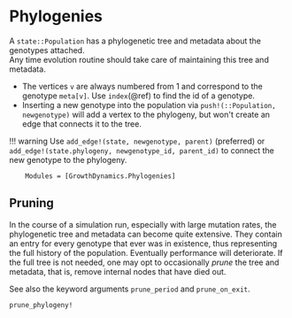 # Phylogenies

A `state::Population` has a phylogenetic tree and metadata about the genotypes attached.  
Any time evolution routine should take care of maintaining this tree and metadata.

* The vertices `v` are always numbered from 1 and correspond to the genotype `meta[v]`. Use `index`(@ref) to find the id of a genotype.
* Inserting a new genotype into the population via `push!(::Population, newgenotype)` will add a vertex to the phylogeny, but won't create an edge that connects it to the tree.

!!! warning
    Use `add_edge!(state, newgenotype, parent)` (preferred) or `add_edge!(state.phylogeny, newgenotype_id, parent_id)` to connect the new genotype to the phylogeny.

```@autodocs
    Modules = [GrowthDynamics.Phylogenies]
```

## Pruning

In the course of a simulation run, especially with large mutation rates, the phylogenetic tree and metadata can become quite extensive. They contain an entry for every genotype that ever was in existence, thus representing the full history of the population. Eventually performance will deteriorate. If the full tree is not needed, one may opt to occasionally _prune_ the tree and metadata, that is, remove internal nodes that have died out.

See also the keyword arguments `prune_period` and `prune_on_exit`.

```@docs
prune_phylogeny!
```
